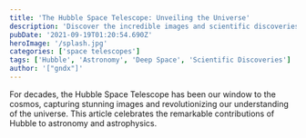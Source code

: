 ```yaml
---
title: 'The Hubble Space Telescope: Unveiling the Universe'
description: 'Discover the incredible images and scientific discoveries made possible by the Hubble Space Telescope.'
pubDate: '2021-09-19T01:20:54.690Z'
heroImage: '/splash.jpg'
categories: ['space telescopes']
tags: ['Hubble', 'Astronomy', 'Deep Space', 'Scientific Discoveries']
author: '["gndx"]'
---
```


For decades, the Hubble Space Telescope has been our window to the cosmos, capturing stunning images and revolutionizing our understanding of the universe. This article celebrates the remarkable contributions of Hubble to astronomy and astrophysics.
